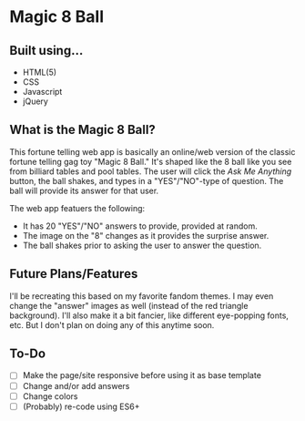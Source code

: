 # Magic 8 Ball
## Built using...
- HTML(5)
- CSS
- Javascript
- jQuery

## What is the Magic 8 Ball?
This fortune telling web app is basically an online/web version of the classic fortune telling gag toy "Magic 8 Ball." It's shaped like the 8 ball like you see from billiard tables and pool tables. The user will click the *Ask Me Anything* button, the ball shakes, and types in a "YES"/"NO"-type of question. The ball will provide its answer for that user.

The web app featuers the following:
- It has 20 "YES"/"NO" answers to provide, provided at random.
- The image on the "8" changes as it provides the surprise answer.
- The ball shakes prior to asking the user to answer the question.

## Future Plans/Features
I'll be recreating this based on my favorite fandom themes. I may even change the "answer" images as well (instead of the red triangle background). I'll also make it a bit fancier, like different eye-popping fonts, etc. But I don't plan on doing any of this anytime soon.

## To-Do
- [ ] Make the page/site responsive before using it as base template
- [ ] Change and/or add answers
- [ ] Change colors
- [ ] (Probably) re-code using ES6+
